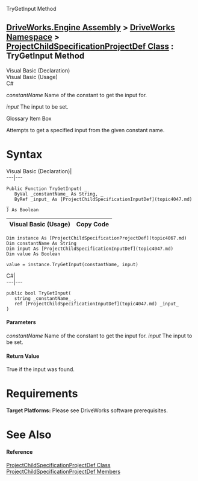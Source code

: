TryGetInput Method   
  
[DriveWorks.Engine Assembly](topic2156.md) > [DriveWorks Namespace](topic2159.md) > [ProjectChildSpecificationProjectDef Class](topic4067.md) : TryGetInput Method  
---  
  
Visual Basic (Declaration)    
Visual Basic (Usage)    
C# 

_constantName_
    Name of the constant to get the input for.

_input_
    The input to be set.

Glossary Item Box

Attempts to get a specified input from the given constant name. 

# Syntax

Visual Basic (Declaration)|   
---|---  
      
    
    Public Function TryGetInput( _
       ByVal _constantName_ As String, _
       ByRef _input_ As [ProjectChildSpecificationInputDef](topic4047.md) _
    ) As Boolean  
  
Visual Basic (Usage)| Copy Code  
---|---  
      
    
    Dim instance As [ProjectChildSpecificationProjectDef](topic4067.md)
    Dim constantName As String
    Dim input As [ProjectChildSpecificationInputDef](topic4047.md)
    Dim value As Boolean
     
    value = instance.TryGetInput(constantName, input)  
  
C#|   
---|---  
      
    
    public bool TryGetInput( 
       string _constantName_ ,
       ref [ProjectChildSpecificationInputDef](topic4047.md) _input_
    )  
  
#### Parameters

 _constantName_
    Name of the constant to get the input for.
_input_
    The input to be set.

#### Return Value

True if the input was found.

# Requirements

**Target Platforms:** Please see DriveWorks software prerequisites.

# See Also

#### Reference

[ProjectChildSpecificationProjectDef Class](topic4067.md)   
[ProjectChildSpecificationProjectDef Members](topic4068.md)


